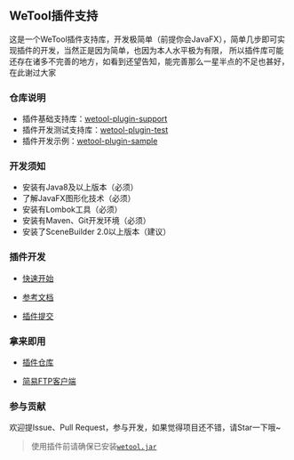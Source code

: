 ## WeTool插件支持

这是一个WeTool插件支持库，开发极简单（前提你会JavaFX），简单几步即可实现插件的开发，当然正是因为简单，也因为本人水平极为有限，
所以插件库可能还存在诸多不完善的地方，如看到还望告知，能完善那么一星半点的不足也甚好，在此谢过大家

### 仓库说明

- 插件基础支持库：[wetool-plugin-support](wetool-plugin-support)
- 插件开发测试支持库：[wetool-plugin-test](wetool-plugin-test)
- 插件开发示例：[wetool-plugin-sample](wetool-plugin-sample)

### 开发须知

- 安装有Java8及以上版本（必须）
- 了解JavaFX图形化技术（必须）
- 安装有Lombok工具（必须）
- 安装有Maven、Git开发环境（必须）
- 安装了SceneBuilder 2.0以上版本（建议）

### 插件开发

- [快速开始](quick_start.md)

- [参考文档](wetool-plugin-support/readme.md)

- [插件提交](wetool-plugin-repository/readme.md)

### 拿来即用

- [插件仓库](wetool-plugin-repository)

- [简易FTP客户端](wetool-plugin-ftp)

### 参与贡献

欢迎提Issue、Pull Request，参与开发，如果觉得项目还不错，请Star一下哦~

> 使用插件前请确保已安装[`wetool.jar`](https://gitee.com/code4everything/wetool)
